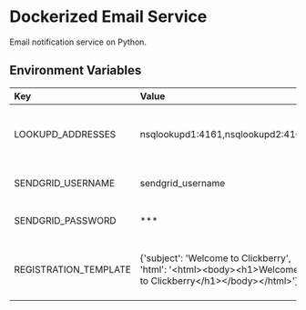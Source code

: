 # Dockerized Email Service
Email notification service on Python.

## Environment Variables

Key | Value | Description
:-- | :-- | :-- 
LOOKUPD_ADDRESSES | nsqlookupd1:4161,nsqlookupd2:4161 | TCP addresses for nsqlookupd instances.
SENDGRID_USERNAME | sendgrid_username | Sendgrid account user name.
SENDGRID_PASSWORD | *** | Sendgrid account password.
REGISTRATION_TEMPLATE | {'subject': 'Welcome to Clickberry', 'html': '&lt;html&gt;&lt;body&gt;&lt;h1&gt;Welcome to Clickberry&lt;/h1&gt;&lt;/body&gt;&lt;/html&gt;'} | HTML template for registration email.
